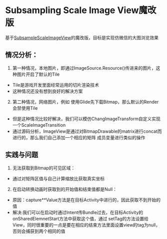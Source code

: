 Subsampling Scale Image View魔改版
===========================
基于[SubsampleScaleImageView](https://github.com/davemorrissey/subsampling-scale-image-view/releases)的魔改版，目标是实现仿微信的大图浏览效果
## 情况分析：
1. 第一种情况，本地图片，即通过ImageSource.Resource()传进来的图片，这种图片开启了默认的Tile
* Tile是游戏开发里面经常运用的切片渲染技术
* 这种情况还没有想到良好的解决方案
2. 第二种情况，网络图片，例如 使用Glide先下载Bitmap，那么默认的Render会禁使用Tile
* 但是这种情况比较好解决，我们可以模仿ChangImageTransform自定义实现一个ScaleImageTransition
* 通过源码分析，ImageView是通过对BitmapDrawable的matrix进行concat而进行的，那么我们自己添加一个相应的矩阵
成员变量进行类似的操作
## 实践与问题
1. 无法获取到Bitmap的可见区域：
* 通过对矩阵区值与自己计算缩放比获取真实坐标
2. 在启动转换动画时获取到的开始值和结束值都是Null：
* 原因：capture**Value方法是在目标Activity中进行的，因此获取不到开始的值
* 解决:我们可以在启动时通过Intent传Bundle过去，在目标Activity的onSharedElemnetStart方法中获取这个值，通过
setTag的方法设置给View，同时很重要的一点是要在相应的结束方法里面设置view的tag为null，否则会捕获到两个相同的值
